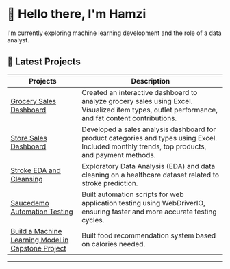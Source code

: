 # 👋 Hello there, I'm Hamzi

I'm currently exploring machine learning development and the role of a data analyst.

## 🚀 Latest Projects

| Projects | Description |
| ----------- | ----------- |
| [Grocery Sales Dashboard](https://github.com/Ilhamaznumd/grocery-dashboard) | Created an interactive dashboard to analyze grocery sales using Excel. Visualized item types, outlet performance, and fat content contributions. |
| [Store Sales Dashboard](https://github.com/Ilhamaznumd/store-dashboard) | Developed a sales analysis dashboard for product categories and types using Excel. Included monthly trends, top products, and payment methods. |
| [Stroke EDA and Cleansing](https://github.com/Ilhamaznumd/stroke-eda-cleansing) | Exploratory Data Analysis (EDA) and data cleaning on a healthcare dataset related to stroke prediction. |
| [Saucedemo Automation Testing](https://github.com/Ilhamaznumd/auto-testing) | Built automation scripts for web application testing using WebDriverIO, ensuring faster and more accurate testing cycles. |
| [Build a Machine Learning Model in Capstone Project](https://github.com/Kalorize/Kalorize-ML) | Built food recommendation system based on calories needed. |

---
